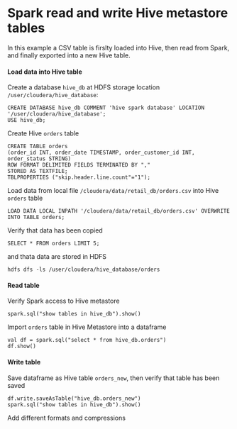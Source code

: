 # Spark read and write Hive metastore tables
In this example a CSV table is firslty loaded into Hive, then read from Spark, and finally exported into a new Hive table.

#### Load data into Hive table
Create a database `hive_db` at HDFS storage location `/user/cloudera/hive_database`:
```
CREATE DATABASE hive_db COMMENT 'hive spark database' LOCATION '/user/cloudera/hive_database';
USE hive_db;
```
Create Hive `orders` table
```
CREATE TABLE orders
(order_id INT, order_date TIMESTAMP, order_customer_id INT, order_status STRING)
ROW FORMAT DELIMITED FIELDS TERMINATED BY ","
STORED AS TEXTFILE;
TBLPROPERTIES ("skip.header.line.count"="1");
```
Load data from local file `/cloudera/data/retail_db/orders.csv` into Hive `orders` table
```
LOAD DATA LOCAL INPATH '/cloudera/data/retail_db/orders.csv' OVERWRITE INTO TABLE orders;
```
Verify that data has been copied
```
SELECT * FROM orders LIMIT 5;
```
and thata data are stored in HDFS
```
hdfs dfs -ls /user/cloudera/hive_database/orders
```

#### Read table 
Verify Spark access to Hive metastore
```
spark.sql("show tables in hive_db").show()
```
Import `orders` table in Hive Metastore into a dataframe
```
val df = spark.sql("select * from hive_db.orders")
df.show()
```
#### Write table
Save dataframe as Hive table `orders_new`, then verify that table has been saved
```
df.write.saveAsTable("hive_db.orders_new")
spark.sql("show tables in hive_db").show()
```

Add different formats and compressions
